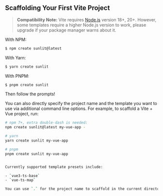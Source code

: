 ## Scaffolding Your First Vite Project

> **Compatibility Note:**
> Vite requires [Node.js](https://nodejs.org/en/) version 18+, 20+. However, some templates require a higher Node.js version to work, please upgrade if your package manager warns about it.

With NPM:

```bash
$ npm create sunlit@latest
```

With Yarn:

```bash
$ yarn create sunlit
```

With PNPM:

```bash
$ pnpm create sunlit
```

Then follow the prompts!

You can also directly specify the project name and the template you want to use via additional command line options. For example, to scaffold a Vite + Vue project, run:

```bash
# npm 7+, extra double-dash is needed:
npm create sunlit@latest my-vue-app -

# yarn
yarn create sunlit my-vue-app

# pnpm
pnpm create sunlit my-vue-app


Currently supported template presets include:

- `vue3-ts-base`
- `vue-ts-map`

You can use `.` for the project name to scaffold in the current directory.
```

